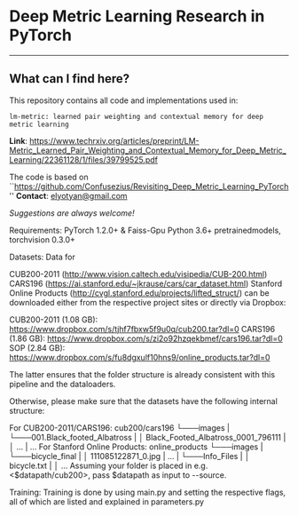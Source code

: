# Deep Metric Learning Research in PyTorch

---
## What can I find here?

This repository contains all code and implementations used in:

```
lm-metric: learned pair weighting and contextual memory for deep metric learning
```

**Link**: https://www.techrxiv.org/articles/preprint/LM-Metric_Learned_Pair_Weighting_and_Contextual_Memory_for_Deep_Metric_Learning/22361128/1/files/39799525.pdf

The code is based on ``https://github.com/Confusezius/Revisiting_Deep_Metric_Learning_PyTorch''
**Contact**: elyotyan@gmail.com

*Suggestions are always welcome!*

Requirements:
PyTorch 1.2.0+ & Faiss-Gpu
Python 3.6+
pretrainedmodels, torchvision 0.3.0+


Datasets:
Data for

CUB200-2011 (http://www.vision.caltech.edu/visipedia/CUB-200.html)
CARS196 (https://ai.stanford.edu/~jkrause/cars/car_dataset.html)
Stanford Online Products (http://cvgl.stanford.edu/projects/lifted_struct/)
can be downloaded either from the respective project sites or directly via Dropbox:

CUB200-2011 (1.08 GB): https://www.dropbox.com/s/tjhf7fbxw5f9u0q/cub200.tar?dl=0
CARS196 (1.86 GB): https://www.dropbox.com/s/zi2o92hzqekbmef/cars196.tar?dl=0
SOP (2.84 GB): https://www.dropbox.com/s/fu8dgxulf10hns9/online_products.tar?dl=0

The latter ensures that the folder structure is already consistent with this pipeline and the dataloaders.

Otherwise, please make sure that the datasets have the following internal structure:

For CUB200-2011/CARS196:
cub200/cars196
└───images
|    └───001.Black_footed_Albatross
|           │   Black_Footed_Albatross_0001_796111
|           │   ...
|    ...
For Stanford Online Products:
online_products
└───images
|    └───bicycle_final
|           │   111085122871_0.jpg
|    ...
|
└───Info_Files
|    │   bicycle.txt
|    │   ...
Assuming your folder is placed in e.g. <$datapath/cub200>, pass $datapath as input to --source.


Training:
Training is done by using main.py and setting the respective flags, all of which are listed and explained in parameters.py






